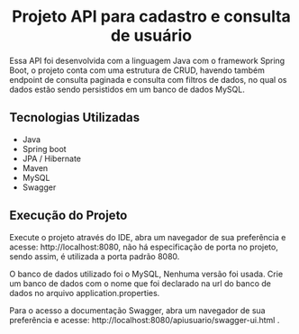 <center> <h1> Projeto API para cadastro e consulta de usuário </h1> </center>

<p>Essa API foi desenvolvida com a linguagem Java com o framework Spring Boot, o projeto conta com uma estrutura de CRUD, havendo também endpoint de consulta paginada e consulta com filtros de dados, no qual os dados estão sendo persistidos em um banco de dados MySQL.</p>

<h2> Tecnologias Utilizadas </h2>

<ul>
<li> Java </li>
<li> Spring boot </li>
<li> JPA / Hibernate </li>
<li> Maven </li>
<li> MySQL </li>
<li> Swagger </li>
</ul>

<h2> Execução do Projeto</h2>

<p> Execute o projeto através do IDE, abra um navegador de sua preferência e acesse: http://localhost:8080, não há especificação de porta no projeto, sendo assim, é utilizada a porta padrão 8080.</p>
<p> O banco de dados utilizado foi o MySQL, Nenhuma versão foi usada. Crie um banco de dados com o nome que foi declarado na url do banco de dados no arquivo application.properties.</p>
<p>Para o acesso a documentação Swagger, abra um navegador de sua preferência e acesse: http://localhost:8080/apiusuario/swagger-ui.html .</p>
